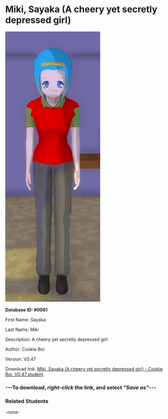 # Miki, Sayaka (A cheery yet secretly depressed girl)

<img src="Files/Miki, Sayaka (A cheery yet secretly depressed girl).png" title="Miki, Sayaka (A cheery yet secretly depressed girl) - Cookie Boi, V0.47">

**Database ID: #0061**

First Name: Sayaka

Last Name: Miki

Description: A cheery yet secretly depressed girl

Author: Cookie Boi

Version: V0.47

Download link: <a href="https://raw.githubusercontent.com/Arbiter1223/Daigaku-Gurashi-Custom-Students/master/Students/Files/Miki%2C%20Sayaka%20(A%20cheery%20yet%20secretly%20depressed%20girl)%20-%20Cookie%20Boi%2C%20V0.47.student">Miki, Sayaka (A cheery yet secretly depressed girl) - Cookie Boi, V0.47.student</a>

### ---**To download, _right-click_ the link, and select _"Save as"_**---

### Related Students

-none-
